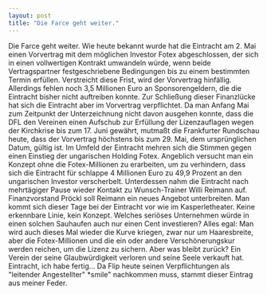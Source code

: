 ```yaml
---
layout: post
title: "Die Farce geht weiter."
---
```


Die Farce geht weiter. Wie heute bekannt wurde hat die Eintracht am 2. Mai einen Vorvertrag mit dem möglichen Investor Fotex abgeschlossen, der sich in einen vollwertigen Kontrakt umwandeln würde, wenn beide Vertragspartner festgeschriebene Bedingungen bis zu einem bestimmten Termin erfüllen. Verstreicht diese Frist, wird der Vorvertrag hinfällig. Allerdings fehlen noch 3,5 Millionen Euro an Sponsorengeldern, die die Eintracht bisher nicht auftreiben konnte. Zur Schließung dieser Finanzlücke hat sich die Eintracht aber im Vorvertrag verpflichtet. Da man Anfang Mai zum Zeitpunkt der Unterzeichnung nicht davon ausgehen konnte, dass die DFL den Vereinen einen Aufschub zur Erfüllung der Lizenzauflagen wegen der Kirchkrise bis zum 17. Juni gewährt, mutmaßt die Frankfurter Rundschau heute, dass der Vorvertrag höchstens bis zum 29. Mai, dem ursprünglichen Datum, gültig ist. Im Umfeld der Eintracht mehren sich die Stimmen gegen einen Einstieg der ungarischen Holding Fotex. Angeblich versucht man ein Konzept ohne die Fotex-Millionen zu erarbeiten, um zu verhindern, dass sich die Eintracht für schlappe 4 Millionen Euro zu 49,9 Prozent an den ungarischen Investor verscherbelt. Unterdessen nahm die Eintracht nach mehrtägiger Pause wieder Kontakt zu Wunsch-Trainer Willi Reimann auf. Finanzvorstand Pröckl soll Reimann ein neues Angebot unterbreiten. Man kommt sich dieser Tage bei der Eintracht vor wie im Kasperletheater. Keine erkennbare Linie, kein Konzept. Welches seriöses Unternehmen würde in einen solchen Sauhaufen auch nur einen Cent investieren? Alles egal: Man wird auch dieses Mal wieder die Kurve kriegen, zwar nur um Haaresbreite, aber die Fotex-Millionen und die ein oder andere Verschönerungskur werden reichen, um die Lizenz zu sichern. Aber was bleibt zurück? Ein Verein der seine Glaubwürdigkeit verloren und seine Seele verkauft hat. Eintracht, ich habe fertig... Da Flip heute seinen Verpflichtungen als "leitender Angestellter" \*smile" nachkommen muss, stammt dieser Eintrag aus meiner Feder.
